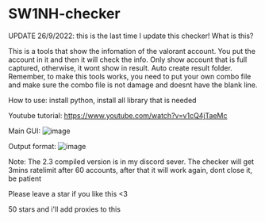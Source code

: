 # SW1NH-checker
UPDATE 26/9/2022: this is the last time I update this checker!
What is this? 

This is a tools that show the infomation of the valorant account. You put the account in it and then it will check the info. 
Only show account that is full captured, otherwise, it wont show in result.
Auto create result folder.
Remember, to make this tools works, you need to put your own combo file and make sure the combo file is not damage and doesnt have the blank line.

How to use: install python, install all library that is needed

Youtube tutorial: 
https://www.youtube.com/watch?v=v1cQ4jTaeMc
 
 Main GUI:
![image](https://user-images.githubusercontent.com/91546664/189028782-1d90ed74-fb63-4848-8f0e-0017d2f12aba.png)

Output format:
![image](https://user-images.githubusercontent.com/91546664/189029052-55af9b07-6381-4598-a9d8-ba02c4a6691a.png)

Note: The 2.3 compiled version is in my discord sever.
      The checker will get 3mins ratelimit after 60 accounts, after that it will work again, dont close it, be patient
      
Please leave a star if you like this <3

50 stars and i'll add proxies to this 

